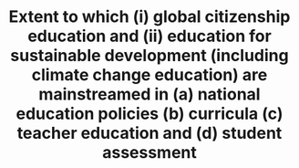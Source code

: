 ---
title: >-
  Extent  to  which  (i)  global  citizenship  education  and  (ii)  education  for  sustainable  development  (including  climate  change  education)  are  mainstreamed  in  (a)  national  education  policies  (b)  curricula  (c)  teacher  education  and  (d)  student  assessment
permalink: /12-8-1/
sdg_goal: 12
layout: indicator
indicator: 12.8.1
indicator_variable: null
graph: null
graph_type_description: null
graph_status_notes: unk
variable_description: null
variable_notes: null
un_designated_tier: '2'
un_custodial_agency: "UNESCO-UIS  (Partnering  Agencies:  UNEP)"
target_id: '12.8'
has_metadata: false
goal_meta_link: 'http://unstats.un.org/sdgs/files/metadata-compilation/Metadata-Goal-12.pdf'
goal_meta_link_page: 11
indicator_name: >-
  Extent  to  which  (i)  global  citizenship  education  and  (ii)  education  for  sustainable  development  (including  climate  change  education)  are  mainstreamed  in  (a)  national  education  policies  (b)  curricula  (c)  teacher  education  and  (d)  student  assessment
target: >-
  By  2030,  ensure  that  people  everywhere  have  the  relevant  information  and  awareness  for  sustainable  development  and  lifestyles  in  harmony  with  nature.
source_title: null
source_notes: null
published: true  

---